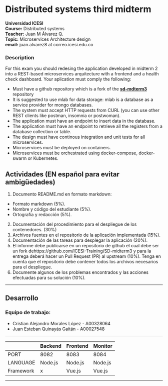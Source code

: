 # Distributed systems third midterm #

**Universidad ICESI**  
**Course:** Distributed systems  
**Teacher:** Juan M Álvarez Q.  
**Topic:** Microservices Architecture design  
**email:** juan.alvarez8 at correo.icesi.edu.co

### Description

For this exam you should redesing the application developed in midterm 2 into a REST-based microservices arquitecture with a frontend and a health check dashboard. Your aplication must comply the following:

* Must have a github repository which is a fork of the **[sd-mdterm3](https://github.com/ICESI-Training/SD-midterm3)** repository
* It is suggested to use mlab for data storage: mlab is a database as a service provider for mongo databases.
* The system must accept HTTP requests from CURL (you can use other REST clients like postman, insomnia or postwoman).
* The application must have an endpoint to insert data in the database.
* The application must have an endpoint to retrieve all the registers from a database collection or table.
* The design must have continous integration and unit tests for all microservices.
* Microservices must be deployed on containers.
* Microservices must be orchestrated using docker-compose, docker-swarm or Kubernetes.

## Actividades (EN español para evitar ambigüedades)
1. Documento README.md en formato markdown:  
  * Formato markdown (5%).
  * Nombre y código del estudiante (5%).
  * Ortografía y redacción (5%).
2. Documentación del procedimiento para el despliegue de los contenedores. (30%)
3. Archivos fuentes en el repositorio de la aplicación implementada (15%).
4. Documentación de las tareas para desplegar la aplicación (20%).
5. El informe debe publicarse en un repositorio de github el cual debe ser un fork dehttps://github.com/ICESI-Training/SD-midterm3 y para la entrega deberá hacer un Pull Request (PR) al upstream (10%). Tenga en cuenta que el repositorio debe contener todos los archivos necesarios para el despliegue.
6. Documente algunos de los problemas encontrados y las acciones efectuadas para su solución (10%).

---

## Desarrollo

### Equipo de trabajo:
* Cristian Alejandro Morales López - A00328064
* Juan Esteban Quinayás Gaitán - A00027548

---

|              |   Backend     |   Frontend    |   Monitor    |
|--------------|---------------|---------------|--------------|
|  PORT        |    8082       |   8083        |   8084       |
|  LANGUAGE    |   Node.js     |   Node.js     |   Node.js    |
|  Framework   |   x           |   Vue.js      |   Vue.js     |

---

